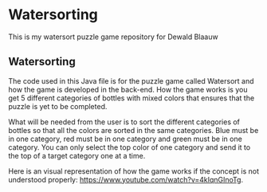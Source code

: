 # Watersorting
This is my watersort puzzle game repository for Dewald Blaauw

## Watersorting  
The code used in this Java file is for the puzzle game called Watersort and how the game is developed in the back-end. How the game works is you get 5 different categories of bottles with mixed colors that ensures that the puzzle is yet to be completed.

What will be needed from the user is to sort the different categories of bottles so that all the colors are sorted in the same categories. Blue must be in one category, red must be in one category and green must be in one category. You can only select the top color of one category and send it to the top of a target category one at a time.

Here is an visual representation of how the game works if the concept is not understood properly: https://www.youtube.com/watch?v=4kIqnGInoTg.
